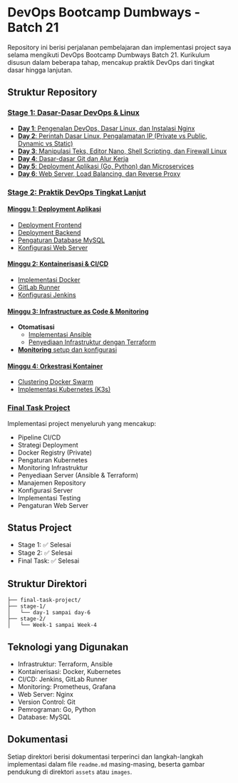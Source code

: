 # DevOps Bootcamp Dumbways - Batch 21

Repository ini berisi perjalanan pembelajaran dan implementasi project saya selama mengikuti DevOps Bootcamp Dumbways Batch 21. Kurikulum disusun dalam beberapa tahap, mencakup praktik DevOps dari tingkat dasar hingga lanjutan.

## Struktur Repository
### [Stage 1: Dasar-Dasar DevOps & Linux](/stage-1)
- [**Day 1**: Pengenalan DevOps, Dasar Linux, dan Instalasi Nginx](/stage-1/day-1)
- [**Day 2**: Perintah Dasar Linux, Pengalamatan IP (Private vs Public, Dynamic vs Static)](/stage-1/day-2)
- [**Day 3**: Manipulasi Teks, Editor Nano, Shell Scripting, dan Firewall Linux](/stage-1/day-3)
- [**Day 4**: Dasar-dasar Git dan Alur Kerja](/stage-1/day-4)
- [**Day 5**: Deployment Aplikasi (Go, Python) dan Microservices](/stage-1/day-5)
- [**Day 6**: Web Server, Load Balancing, dan Reverse Proxy](/stage-1/day-6)

### [Stage 2: Praktik DevOps Tingkat Lanjut](/stage-2)
#### [Minggu 1: Deployment Aplikasi](/stage-2/Week-1)
- [Deployment Frontend](/stage-2/Week-1/deploy-frontend.md)
- [Deployment Backend](/stage-2/Week-1/deploy-backend.md)
- [Pengaturan Database MySQL](/stage-2/Week-1/deploy-mysql.md)
- [Konfigurasi Web Server](/stage-2/Week-1/web-server.md)

#### [Minggu 2: Kontainerisasi & CI/CD](/stage-2/Week-2)
- [Implementasi Docker](/stage-2/Week-2/docker)
- [GitLab Runner](/stage-2/Week-2/gitlabrunner)
- [Konfigurasi Jenkins](/stage-2/Week-2/Jenkins)

#### [Minggu 3: Infrastructure as Code & Monitoring](/stage-2/Week-3)
- **Otomatisasi**
  - [Implementasi Ansible](/stage-2/Week-3/automation/ansible)
  - [Penyediaan Infrastruktur dengan Terraform](/stage-2/Week-3/automation/terraform)
- [**Monitoring** setup dan konfigurasi](/stage-2/Week-3/monitoring)

#### [Minggu 4: Orkestrasi Kontainer](/stage-2/Week-4)
- [Clustering Docker Swarm](/stage-2/Week-4/docker-swarm)
- [Implementasi Kubernetes (K3s)](/stage-2/Week-4/kubernetes)

### [Final Task Project](/final-task-project)
Implementasi project menyeluruh yang mencakup:
- Pipeline CI/CD
- Strategi Deployment
- Docker Registry (Private)
- Pengaturan Kubernetes
- Monitoring Infrastruktur
- Penyediaan Server (Ansible & Terraform)
- Manajemen Repository
- Konfigurasi Server
- Implementasi Testing
- Pengaturan Web Server

## Status Project
- Stage 1: ✅ Selesai
- Stage 2: ✅ Selesai
- Final Task: ✅ Selesai

## Struktur Direktori
```
├── final-task-project/
├── stage-1/
│   └── day-1 sampai day-6
├── stage-2/
│   └── Week-1 sampai Week-4
```

## Teknologi yang Digunakan
- Infrastruktur: Terraform, Ansible
- Kontainerisasi: Docker, Kubernetes
- CI/CD: Jenkins, GitLab Runner
- Monitoring: Prometheus, Grafana
- Web Server: Nginx
- Version Control: Git
- Pemrograman: Go, Python
- Database: MySQL

## Dokumentasi
Setiap direktori berisi dokumentasi terperinci dan langkah-langkah implementasi dalam file `readme.md` masing-masing, beserta gambar pendukung di direktori `assets` atau `images`.